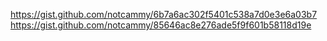 https://gist.github.com/notcammy/6b7a6ac302f5401c538a7d0e3e6a03b7  
https://gist.github.com/notcammy/85646ac8e276ade5f9f601b58118d19e
